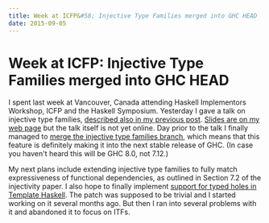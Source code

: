 ```yaml
---
title: Week at ICFP&#58; Injective Type Families merged into GHC HEAD
date: 2015-09-05
---
```


Week at ICFP: Injective Type Families merged into GHC HEAD
==========================================================

I spent last week at Vancouver, Canada attending Haskell Implementors Workshop,
ICFP and the Haskell Symposium. Yesterday I gave a talk on injective type
families, [described also in my previous post](/posts/2015-05-26-injective-type-families-for-haskell.html).
[Slides are on my web page](http://ics.p.lodz.pl/~stolarek/_media/pl:research:injectivity-haskell15-slides.pdf)
but the talk itself is not yet online. Day prior to the talk I finally managed
to [merge the injective type families
branch](https://github.com/ghc/ghc/commit/374457809de343f409fbeea0a885877947a133a2),
which means that this feature is definitely making it into the next stable
release of GHC. (In case you haven't heard this will be GHC 8.0, not 7.12.)

My next plans include extending injective type families to fully match
expressiveness of functional dependencies, as outlined in Section 7.2 of the
injectivity paper. I also hope to finally implement [support for typed holes in
Template Haskell](https://ghc.haskell.org/trac/ghc/ticket/10267). The patch was
supposed to be trivial and I started working on it several months ago. But then
I ran into several problems with it and abandoned it to focus on ITFs.

